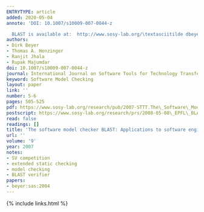 ```yaml
---
ENTRYTYPE: article
added: 2020-05-04
annote: 'DOI: 10.1007/s10009-007-0044-z

  BLAST is available at:  http://www.sosy-lab.org/\textasciitilde dbeyer/Blast'
authors:
- Dirk Beyer
- Thomas A. Henzinger
- Ranjit Jhala
- Rupak Majumdar
doi: 10.1007/s10009-007-0044-z
journal: International Journal on Software Tools for Technology Transfer (STTT)
keyword: Software Model Checking
layout: paper
link: ''
number: 5-6
pages: 505-525
pdf: https://www.sosy-lab.org/research/pub/2007-STTT.The\_Software\_Model\_Checker\_BLAST.pdf
postscript: https://www.sosy-lab.org/research/prs/2008-05-08\_EPFL\_BLAST\_Dirk.pdf
read: false
readings: []
title: 'The software model checker BLAST: Applications to software engineering'
url: ''
volume: '9'
year: 2007
notes:
- SV competition
- extended static checking
- model checking
- BLAST verifier
papers:
- beyer:sas:2004
---
```

{% include links.html %}
